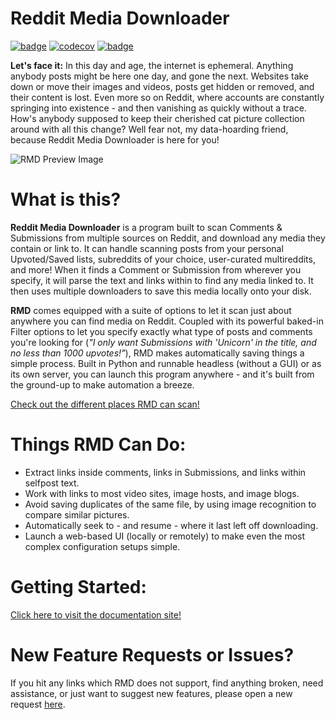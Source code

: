 # Reddit Media Downloader 
[![badge](https://github.com/shadowmoose/RedditDownloader/workflows/Pytest/badge.svg)](https://github.com/shadowmoose/RedditDownloader/actions) 
[![codecov](https://codecov.io/gh/shadowmoose/RedditDownloader/branch/master/graph/badge.svg)](https://codecov.io/gh/shadowmoose/RedditDownloader)
[![badge](https://github.com/shadowmoose/RedditDownloader/workflows/Docs/badge.svg)](https://shadowmoose.github.io/RedditDownloader/)

**Let's face it:** In this day and age, the internet is ephemeral. Anything anybody posts might be here one day,
and gone the next. Websites take down or move their images and videos, posts get hidden or removed, and their
content is lost. Even more so on Reddit, where accounts are constantly springing into existence -
and then vanishing as quickly without a trace. How's anybody supposed to keep their cherished cat picture 
collection around with all this change? Well fear not, my data-hoarding friend,
because Reddit Media Downloader is here for you!

![RMD Preview Image](https://thumbs.gfycat.com/UniqueBigFinnishspitz-size_restricted.gif)


# What is this?
**Reddit Media Downloader** is a program built to scan Comments & Submissions from multiple sources on Reddit, 
and download any media they contain or link to. It can handle scanning posts from your personal 
Upvoted/Saved lists, subreddits of your choice, user-curated multireddits, and more!
When it finds a Comment or Submission from wherever you specify, it will parse the text and links within to
find any media linked to. It then uses multiple downloaders to save this media locally onto your disk.


**RMD** comes equipped with a suite of options to let it scan just about anywhere you can find media on Reddit.
Coupled with its powerful baked-in Filter options to let you specify exactly what type of posts and comments
you're looking for (*"I only want Submissions with 'Unicorn' in the title, and no less than 1000 upvotes!"*), 
RMD makes automatically saving things a simple process. Built in Python and runnable headless (without a GUI) or as its own server, 
you can launch this program anywhere - and it's built from the ground-up to make automation a breeze.

[Check out the different places RMD can scan!](docs/site/Supported_Sources.md)

# Things RMD Can Do:
* Extract links inside comments, links in Submissions, and links within selfpost text.
* Work with links to most video sites, image hosts, and image blogs.
* Avoid saving duplicates of the same file, by using image recognition to compare similar pictures.
* Automatically seek to - and resume - where it last left off downloading.
* Launch a web-based UI (locally or remotely) to make even the most complex configuration setups simple.

# Getting Started:
[Click here to visit the documentation site!](https://shadowmoose.github.io/RedditDownloader/)


# New Feature Requests or Issues?
If you hit any links which RMD does not support, find anything broken, need assistance, or just want to suggest new features, please open a new request [here](https://github.com/shadowmoose/RedditDownloader/issues/new/choose).
